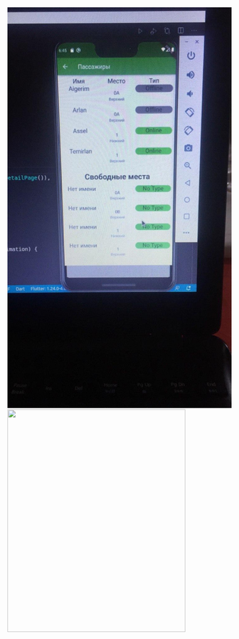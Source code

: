 <img src="pr11.jpg" width="600" height="900">
<img src="practice_11.gif" width="400" height="500">


